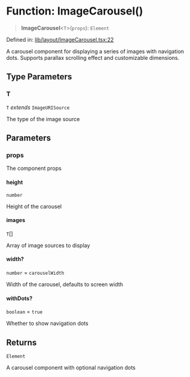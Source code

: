 # Function: ImageCarousel()

> **ImageCarousel**\<`T`\>(`props`): `Element`

Defined in: [lib/layout/ImageCarousel.tsx:22](https://github.com/aldesgroup/goaldn/blob/6a7943d02984b1a6b41d76a3a483a1484b644076/lib/layout/ImageCarousel.tsx#L22)

A carousel component for displaying a series of images with navigation dots.
Supports parallax scrolling effect and customizable dimensions.

## Type Parameters

### T

`T` *extends* `ImageURISource`

The type of the image source

## Parameters

### props

The component props

#### height

`number`

Height of the carousel

#### images

`T`[]

Array of image sources to display

#### width?

`number` = `carouselWidth`

Width of the carousel, defaults to screen width

#### withDots?

`boolean` = `true`

Whether to show navigation dots

## Returns

`Element`

A carousel component with optional navigation dots
